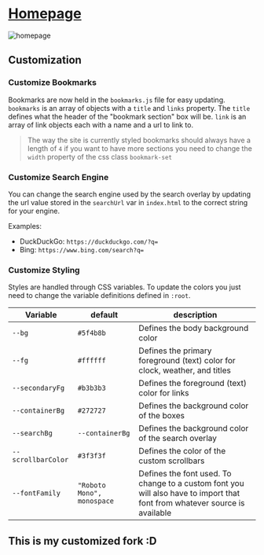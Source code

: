 # [Homepage](https://danggoodcode.com/startpage)

![homepage](https://i.redd.it/cbnzq36zj3601.gif)

## Customization

### Customize Bookmarks

Bookmarks are now held in the `bookmarks.js` file for easy updating. `bookmarks` is an array of objects with a `title` and `links` property. The `title` defines what the header of the "bookmark section" box will be. `link` is an array of link objects each with a name and a url to link to.

> The way the site is currently styled bookmarks should always have a length of `4` if you want to have more sections you need to change the `width` property of the css class `bookmark-set`

### Customize Search Engine

You can change the search engine used by the search overlay by updating the url value stored in the `searchUrl` var in `index.html` to the correct string for your engine.

Examples:

- DuckDuckGo: `https://duckduckgo.com/?q=`
- Bing: `https://www.bing.com/search?q=`

### Customize Styling

Styles are handled through CSS variables. To update the colors you just need to change the variable definitions defined in `:root`.

| Variable           | default                    | description                                                                                                                |
| ------------------ | -------------------------- | -------------------------------------------------------------------------------------------------------------------------- |
| `--bg`             | `#5f4b8b`                  | Defines the body background color                                                                                          |
| `--fg`             | `#ffffff`                  | Defines the primary foreground (text) color for clock, weather, and titles                                                 |
| `--secondaryFg`    | `#b3b3b3`                  | Defines the foreground (text) color for links                                                                              |
| `--containerBg`    | `#272727`                  | Defines the background color of the boxes                                                                                  |
| `--searchBg`       | `--containerBg`            | Defines the background color of the search overlay                                                                         |
| `--scrollbarColor` | `#3f3f3f`                  | Defines the color of the custom scrollbars                                                                                 |
| `--fontFamily`     | `"Roboto Mono", monospace` | Defines the font used. To change to a custom font you will also have to import that font from whatever source is available |

## This is my customized fork :D
